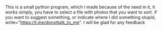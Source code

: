 This is a small python program, which I made because of the need in it, it works simply, you have to select a file with photos that you want to sort. if you want to suggest something, or indicate where I did something stupid, write="https://t.me/donottalk_to_me". I will be glad for any feedback

